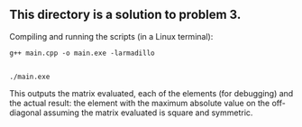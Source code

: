 ## This directory is a solution to problem 3.

Compiling and running the scripts (in a Linux terminal):

	g++ main.cpp -o main.exe -larmadillo


	./main.exe

This outputs the matrix evaluated, each of the elements (for debugging) and the actual result: the element with the maximum absolute value on the off-diagonal assuming the matrix evaluated is square and symmetric.
